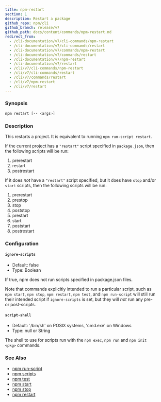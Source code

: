 ```yaml
---
title: npm-restart
section: 1
description: Restart a package
github_repo: npm/cli
github_branch: release/v7
github_path: docs/content/commands/npm-restart.md
redirect_from:
  - /cli-documentation/v7/cli-commands/npm-restart
  - /cli-documentation/v7/cli-commands/restart
  - /cli-documentation/v7/commands/npm-restart
  - /cli-documentation/v7/commands/restart
  - /cli-documentation/v7/npm-restart
  - /cli-documentation/v7/restart
  - /cli/v7/cli-commands/npm-restart
  - /cli/v7/cli-commands/restart
  - /cli/v7/commands/restart
  - /cli/v7/npm-restart
  - /cli/v7/restart
---
```


### Synopsis

```bash
npm restart [-- <args>]
```

### Description

This restarts a project. It is equivalent to running `npm run-script restart`.

If the current project has a `"restart"` script specified in `package.json`, then the following scripts will be run:

1. prerestart
2. restart
3. postrestart

If it does _not_ have a `"restart"` script specified, but it does have `stop` and/or `start` scripts, then the following scripts will be run:

1. prerestart
2. prestop
3. stop
4. poststop
5. prestart
6. start
7. poststart
8. postrestart

### Configuration


#### `ignore-scripts`

- Default: false
- Type: Boolean

If true, npm does not run scripts specified in package.json files.

Note that commands explicitly intended to run a particular script, such as `npm start`, `npm stop`, `npm restart`, `npm test`, and `npm run-script` will still run their intended script if `ignore-scripts` is set, but they will _not_ run any pre- or post-scripts.


#### `script-shell`

- Default: '/bin/sh' on POSIX systems, 'cmd.exe' on Windows
- Type: null or String

The shell to use for scripts run with the `npm exec`, `npm run` and `npm init <pkg>` commands.



### See Also

- [npm run-script](/cli/v7/commands/npm-run-script)
- [npm scripts](/cli/v7/using-npm/scripts)
- [npm test](/cli/v7/commands/npm-test)
- [npm start](/cli/v7/commands/npm-start)
- [npm stop](/cli/v7/commands/npm-stop)
- [npm restart](/cli/v7/commands/npm-restart)
